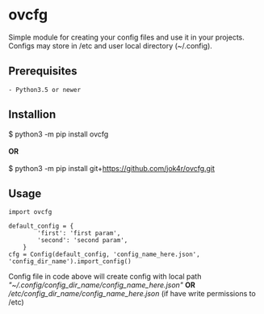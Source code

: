 # ovcfg

Simple module for creating your config files and use it in your projects. Configs may store in /etc and user local directory (~/.config).
## Prerequisites

	- Python3.5 or newer

## Installion
$ python3 -m pip install ovcfg<br /><br />
**OR**<br /><br />
$ python3 -m pip install git+https://github.com/jok4r/ovcfg.git

## Usage
```
import ovcfg

default_config = {
        'first': 'first param',
        'second': 'second param',
    }
cfg = Config(default_config, 'config_name_here.json', 'config_dir_name').import_config()
```
Config file in code above will create config with local path *"~/.config/config_dir_name/config_name_here.json"* **OR** */etc/config_dir_name/config_name_here.json* (if have write permissions to /etc)